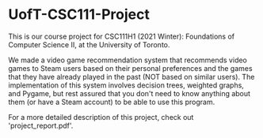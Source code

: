 # UofT-CSC111-Project
This is our course project for CSC111H1 (2021 Winter): Foundations of Computer Science II, at the University of Toronto.

We made a video game recommendation system that recommends video games to Steam users based on their personal preferences and the games that they have already played in the past (NOT based on similar users). The implementation of this system involves decision trees, weighted graphs, and Pygame, but rest assured that you don't need to know anything about them (or have a Steam account) to be able to use this program.

For a more detailed description of this project, check out 'project_report.pdf'.
